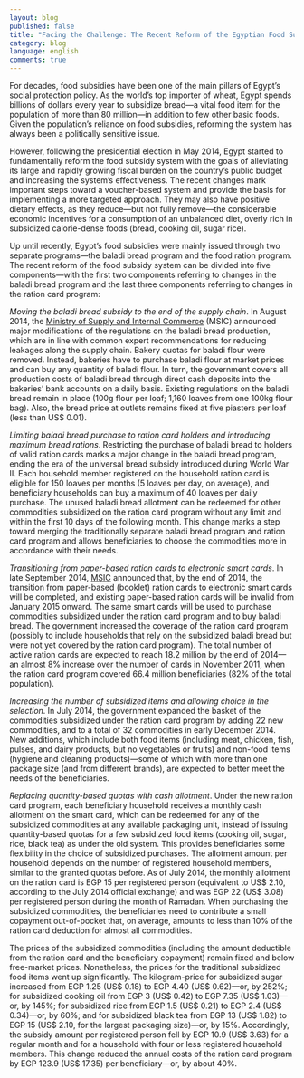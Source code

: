 ```yaml
---
layout: blog
published: false
title: "Facing the Challenge: The Recent Reform of the Egyptian Food Subsidy System"
category: blog
language: english
comments: true
---
```


For decades, food subsidies have been one of the main pillars of Egypt’s social protection policy. As the world’s top importer of wheat, Egypt spends billions of dollars every year to subsidize bread—a vital food item for the population of more than 80 million—in addition to few other basic foods. Given the population’s reliance on food subsidies, reforming the system has always been a politically sensitive issue. 
<!-- more -->

However, following the presidential election in May 2014, Egypt started to fundamentally reform the food subsidy system with the goals of alleviating its large and rapidly growing fiscal burden on the country’s public budget and increasing the system’s effectiveness. The recent changes mark important steps toward a voucher-based system and provide the basis for implementing a more targeted approach. They may also have positive dietary effects, as they reduce—but not fully remove—the considerable economic incentives for a consumption of an unbalanced diet, overly rich in subsidized calorie-dense foods (bread, cooking oil, sugar rice).

Up until recently, Egypt’s food subsidies were mainly issued through two separate programs—the baladi bread program and the food ration program. The recent reform of the food subsidy system can be divided into five components—with the first two components referring to changes in the baladi bread program and the last three components referring to changes in the ration card program: 

_Moving the baladi bread subsidy to the end of the supply chain_. In August 2014, the [Ministry of Supply and Internal Commerce](http://www.msit.gov.eg/mss/ar-eg/home.aspx) (MSIC) announced major modifications of the regulations on the baladi bread production, which are in line with common expert recommendations for reducing leakages along the supply chain. Bakery quotas for baladi flour were removed. Instead, bakeries have to purchase baladi flour at market prices and can buy any quantity of baladi flour. In turn, the government covers all production costs of baladi bread through direct cash deposits into the bakeries’ bank accounts on a daily basis. Existing regulations on the baladi bread remain in place (100g flour per loaf; 1,160 loaves from one 100kg flour bag). Also, the bread price at outlets remains fixed at five piasters per loaf (less than US$ 0.01). 

_Limiting baladi bread purchase to ration card holders and introducing maximum bread rations_. Restricting the purchase of baladi bread to holders of valid ration cards marks a major change in the baladi bread program, ending the era of the universal bread subsidy introduced during World War II. Each household member registered on the household ration card is eligible for 150 loaves per months (5 loaves per day, on average), and beneficiary households can buy a maximum of 40 loaves per daily purchase. The unused baladi bread allotment can be redeemed for other commodities subsidized on the ration card program without any limit and within the first 10 days of the following month. This change marks a step toward merging the traditionally separate baladi bread program and ration card program and allows beneficiaries to choose the commodities more in accordance with their needs.

_Transitioning from paper-based ration cards to electronic smart cards_. In late September 2014, [MSIC](http://www.msit.gov.eg/mss/ar-eg/home.aspx) announced that, by the end of 2014, the transition from paper-based (booklet) ration cards to electronic smart cards will be completed, and existing paper-based ration cards will be invalid from January 2015 onward. The same smart cards will be used to purchase commodities subsidized under the ration card program and to buy baladi bread. The government increased the coverage of the ration card program (possibly to include households that rely on the subsidized baladi bread but were not yet covered by the ration card program). The total number of active ration cards are expected to reach 18.2 million by the end of 2014—an almost 8% increase over the number of cards in November 2011, when the ration card program covered 66.4 million beneficiaries (82% of the total population).

_Increasing the number of subsidized items and allowing choice in the selection_. In July 2014, the government expanded the basket of the commodities subsidized under the ration card program by adding 22 new commodities, and to a total of 32 commodities in early December 2014. New additions, which include both food items (including meat, chicken, fish, pulses, and dairy products, but no vegetables or fruits) and non-food items (hygiene and cleaning products)—some of which with more than one package size (and from different brands), are expected to better meet the needs of the beneficiaries.

_Replacing quantity-based quotas with cash allotment_. Under the new ration card program, each beneficiary household receives a monthly cash allotment on the smart card, which can be redeemed for any of the subsidized commodities at any available packaging unit, instead of issuing quantity-based quotas for a few subsidized food items (cooking oil, sugar, rice, black tea) as under the old system. This provides beneficiaries some flexibility in the choice of subsidized purchases. The allotment amount per household depends on the number of registered household members, similar to the granted quotas before. As of July 2014, the monthly allotment on the ration card is EGP 15 per registered person (equivalent to US$ 2.10, according to the July 2014 official exchange) and was EGP 22 (US$ 3.08) per registered person during the month of Ramadan. When purchasing the subsidized commodities, the beneficiaries need to contribute a small copayment out-of-pocket that, on average, amounts to less than 10% of the ration card deduction for almost all commodities. 

The prices of the subsidized commodities (including the amount deductible from the ration card and the beneficiary copayment) remain fixed and below free-market prices. Nonetheless, the prices for the traditional subsidized food items went up significantly. The kilogram-price for subsidized sugar increased from EGP 1.25 (US$ 0.18) to EGP 4.40 (US$ 0.62)—or, by 252%; for subsidized cooking oil from EGP 3 (US$ 0.42) to EGP 7.35 (US$ 1.03)—or, by 145%; for subsidized rice from EGP 1.5 (US$ 0.21) to EGP 2.4 (US$ 0.34)—or, by 60%; and for subsidized black tea from EGP 13 (US$ 1.82) to EGP 15 (US$ 2.10, for the largest packaging size)—or, by 15%. Accordingly, the subsidy amount per registered person fell by EGP 10.9 (US$ 3.63) for a regular month and for a household with four or less registered household members. This change reduced the annual costs of the ration card program by EGP 123.9 (US$ 17.35) per beneficiary—or, by about 40%.